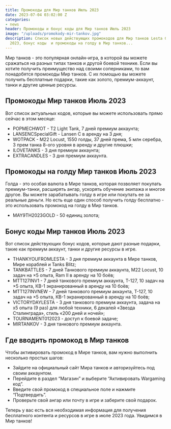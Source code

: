 ```yaml
---
title: Промокоды для Мир танков Июль 2023
date: 2023-07-04 03:02:00 Z
categories:
- news
header: Промокоды и бонус коды для Мир танков Июль 2023
image: "/uploads/promokody-mir-tankov.jpg"
description: Список новых действующих промокодов для Мир танков Lesta Games на Июль
  2023, бонус коды  и промокоды на голду в Мир танков...
---
```


Мир танков - это популярная онлайн-игра, в которой вы можете сражаться на разных типах танков и другой боевой технике. Если вы хотите получить преимущество над своими соперниками, то вам понадобятся промокоды Мир танков. С их помощью вы можете получить бесплатные подарки, такие как золото, премиум-аккаунт, танки и другие ценные ресурсы.

## Промокоды Мир танков Июль 2023

Вот список актуальных кодов, которые вы можете использовать прямо сейчас в этом месяце:

* POPMECHWOT - T2 Light Tank, 7 дней премиум аккаунта;
* LANSENCSpecialGift - Lansen C в аренду на 3 дня;
* WOTPACK - M22 Locust, 1550 голды, 37 дней према, 5 млн серебра, 3 прем танка 8-ого уровня в аренду и другие плюшки;
* ILOVETANKS - 3 дня премиум аккаунта;
* EXTRACANDLES - 3 дня премиум аккаунта.

## Промокоды на голду Мир танков Июль 2023

Голда - это особая валюта в Мире танков, которая позволяет покупать премиум-танки, расширять ангар, ускорять обучение экипажа и многое другое. Вы можете зарабатывать голду в игре или покупать ее за реальные деньги. Но есть еще один способ получить голду бесплатно - это использовать промокод на голду в Мир танков. 

* MAY9TH2023GOLD - 50 единиц золота;

## Бонус коды Мир танков Июль 2023

Вот список действующих бонус кодов, которые дают разные подарки, такие как премиум аккаунт, танки и другие ресурсы в игре.

* THANKYOUFROMLESTA - 3 дня премиум аккаунта в Мире танков, Мире кораблей и Tanks Blitz;
* TANKBATTLES - 7 дней Танкового премиум аккаунта, M22 Locust, 10 задач на ×5 опыта, Ram II в аренду на 10 боёв;
* MTT127INV1 - 7 дней танкового премиум аккаунта, Т-127, 10 задач на ×5 опыта, КВ-1 экранированный в аренду на 10 боёв;
* MTT127INVNEW - 7 дней танкового премиум аккаунта, Т-127, 10 задач на ×5 опыта, КВ-1 экранированный в аренду на 10 боёв;
* VICTORYDAYLESTA - 3 дня танкового премиум аккаунта, задача на x5 опыта (9 раз) для любой техники, 6 декалей «Звезда Сталинграда», стиль «200 дней и ночей»;
* TOURNAMENT012023 - доступ к боевой задаче;
* MIRTANKOV - 3 дня танкового премиум аккаунта.

## Где вводить промокод в Мир танков

Чтобы активировать промокод в Мире танков, вам нужно выполнить несколько простых шагов:

* Зайдите на официальный сайт Мира танков и авторизуйтесь под своим аккаунтом.
* Перейдите в раздел “Магазин” и выберите “Активировать Wargaming код”.
* Введите свой промокод в специальное поле и нажмите “Подтвердить”.
* Проверьте свой ангар или почту в игре и заберите свой подарок.

Теперь у вас есть вся необходимая информация для получения бесплатного контента и ресурсов в игре в июле 2023 года. Увидимся в Мир танков!
